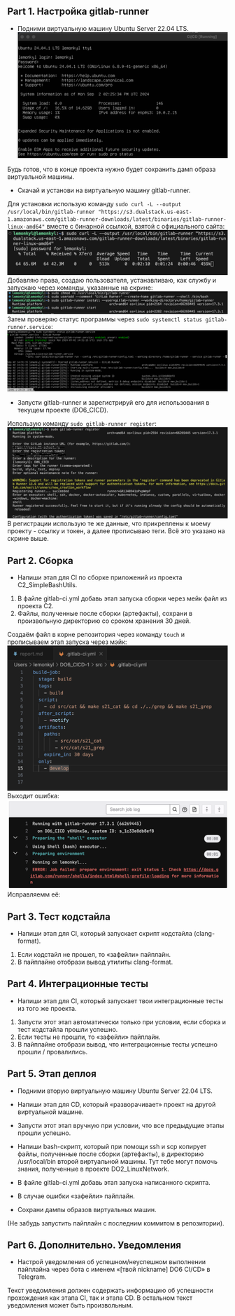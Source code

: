 ## Part 1. Настройка gitlab-runner

+ Подними виртуальную машину Ubuntu Server 22.04 LTS.
![Alt text](CICD/1.png)

Будь готов, что в конце проекта нужно будет сохранить дамп образа виртуальной машины.

+ Скачай и установи на виртуальную машину gitlab-runner.

Для установки использую команду `sudo curl -L --output /usr/local/bin/gitlab-runner "https://s3.dualstack.us-east-1.amazonaws.com/gitlab-runner-downloads/latest/binaries/gitlab-runner-linux-amd64"` вместе с бинарной ссылкой, взятой с официального сайта:
![Alt text](CICD/2.png)  
Добавляю права, создаю пользователя, устанавливаю, как службу и запускаю через команды, указанные на скрине:
![Alt text](CICD/3.png)  
Затем проверяю статус программы через `sudo systemctl status gitlab-runner.service`:
![Alt text](CICD/4.png)
+ Запусти gitlab-runner и зарегистрируй его для использования в текущем проекте (DO6_CICD).

Использую команду `sudo gitlab-runner register`:
![Alt text](CICD/5.png)  
В регистрации использую те же данные, что прикреплены к моему проекту - ссылку и токен, а далее прописываю теги. Всё это указано на скрине выше.

## Part 2. Сборка
+ Напиши этап для CI по сборке приложений из проекта C2_SimpleBashUtils.

1) В файле gitlab-ci.yml добавь этап запуска сборки через мейк файл из проекта C2.
2) Файлы, полученные после сборки (артефакты), сохрани в произвольную директорию со сроком хранения 30 дней.

Создаём файл в корне репозитория через команду `touch` и прописываем этап запуска через мэйк:
![Alt text](CICD/6.png)
Выходит ошибка:  
![Alt text](CICD/7.png)  
Исправляемм её:


## Part 3. Тест кодстайла
+ Напиши этап для CI, который запускает скрипт кодстайла (clang-format).

1) Если кодстайл не прошел, то «зафейли» пайплайн.
2) В пайплайне отобрази вывод утилиты clang-format.

## Part 4. Интеграционные тесты
+ Напиши этап для CI, который запускает твои интеграционные тесты из того же проекта.

1) Запусти этот этап автоматически только при условии, если сборка и тест кодстайла прошли успешно.
2) Если тесты не прошли, то «зафейли» пайплайн.
3) В пайплайне отобрази вывод, что интеграционные тесты успешно прошли / провалились.

## Part 5. Этап деплоя
+ Подними вторую виртуальную машину Ubuntu Server 22.04 LTS.

+ Напиши этап для CD, который «разворачивает» проект на другой виртуальной машине.

+ Запусти этот этап вручную при условии, что все предыдущие этапы прошли успешно.

+ Напиши bash-скрипт, который при помощи ssh и scp копирует файлы, полученные после сборки (артефакты), в директорию /usr/local/bin второй виртуальной машины.
Тут тебе могут помочь знания, полученные в проекте DO2_LinuxNetwork.

+ В файле gitlab-ci.yml добавь этап запуска написанного скрипта.

+ В случае ошибки «зафейли» пайплайн.

+ Сохрани дампы образов виртуальных машин.

(Не забудь запустить пайплайн с последним коммитом в репозитории).


## Part 6. Дополнительно. Уведомления
+ Настрой уведомления об успешном/неуспешном выполнении пайплайна через бота с именем «[твой nickname] DO6 CI/CD» в Telegram.

Текст уведомления должен содержать информацию об успешности прохождения как этапа CI, так и этапа CD.
В остальном текст уведомления может быть произвольным.



